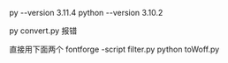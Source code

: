 py --version   3.11.4
python --version    3.10.2

py convert.py  报错


直接用下面两个
fontforge -script filter.py
python toWoff.py